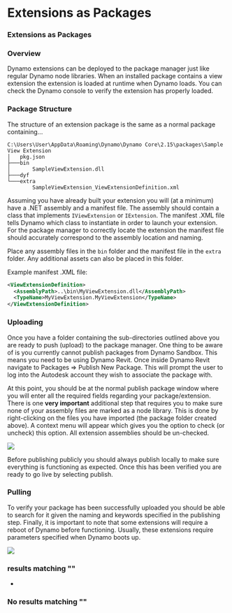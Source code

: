 # Extensions as Packages

### Extensions as Packages <a href="#extensions-as-packages" id="extensions-as-packages"></a>

### Overview <a href="#overview" id="overview"></a>

Dynamo extensions can be deployed to the package manager just like regular Dynamo node libraries. When an installed package contains a view extension the extension is loaded at runtime when Dynamo loads. You can check the Dynamo console to verify the extension has properly loaded.

### Package Structure <a href="#package-structure" id="package-structure"></a>

The structure of an extension package is the same as a normal package containing...

```
C:\Users\User\AppData\Roaming\Dynamo\Dynamo Core\2.15\packages\Sample View Extension
│   pkg.json
├───bin
│       SampleViewExtension.dll
├───dyf
└───extra
        SampleViewExtension_ViewExtensionDefinition.xml
```

Assuming you have already built your extension you will (at a minimum) have a .NET assembly and a manifest file. The assembly should contain a class that implements `IViewExtension` or `IExtension`. The manifest .XML file tells Dynamo which class to instantiate in order to launch your extension. For the package manager to correctly locate the extension the manifest file should accurately correspond to the assembly location and naming.

Place any assembly files in the `bin` folder and the manifest file in the `extra` folder. Any additional assets can also be placed in this folder.

Example manifest .XML file:

```xml
<ViewExtensionDefinition>
  <AssemblyPath>..\bin\MyViewExtension.dll</AssemblyPath>
  <TypeName>MyViewExtension.MyViewExtension</TypeName>
</ViewExtensionDefinition>
```

### Uploading <a href="#uploading" id="uploading"></a>

Once you have a folder containing the sub-directories outlined above you are ready to push (upload) to the package manager. One thing to be aware of is you currently cannot publish packages from Dynamo Sandbox. This means you need to be using Dynamo Revit. Once inside Dynamo Revit navigate to Packages => Publish New Package. This will prompt the user to log into the Autodesk account they wish to associate the package with.

At this point, you should be at the normal publish package window where you will enter all the required fields regarding your package/extension. There is one **very important** additional step that requires you to make sure none of your assembly files are marked as a node library. This is done by right-clicking on the files you have imported (the package folder created above). A context menu will appear which gives you the option to check (or uncheck) this option. All extension assemblies should be un-checked.

![](../.gitbook/assets/ViewExtension\_Search.png)

Before publishing publicly you should always publish locally to make sure everything is functioning as expected. Once this has been verified you are ready to go live by selecting publish.

### Pulling <a href="#pulling" id="pulling"></a>

To verify your package has been successfully uploaded you should be able to search for it given the naming and keywords specified in the publishing step. Finally, it is important to note that some extensions will require a reboot of Dynamo before functioning. Usually, these extensions require parameters specified when Dynamo boots up.

![](<../.gitbook/assets/ViewExtension\_Search (1).jpg>)

### results matching ""

*

### No results matching ""
